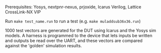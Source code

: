 Prerequisites: Yosys, nextpnr-nexus, prjoxide, Icarus Verilog, Lattice CrossLink-NX VIP

Run `make test_name.run` to run a test (e.g. `make muladdsub36x36.run`)

1000 test vectors are generated for the DUT using Icarus and the Yosys sim models. A harness is programmed to the device that lets inputs be written and outputs be read over the UART, and these vectors are compared against the 'golden' simulation results.

